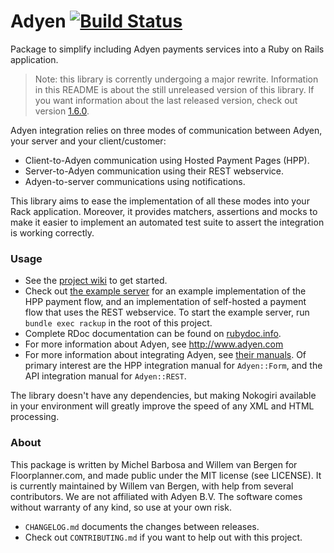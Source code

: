 # Adyen [![Build Status](https://travis-ci.org/wvanbergen/adyen.svg?branch=master)](https://travis-ci.org/wvanbergen/adyen)

Package to simplify including Adyen payments services into a Ruby on Rails application.

> Note: this library is corrently undergoing a major rewrite. Information in this README is about the still unreleased version of this library. If you want information about the last released version, check out version [1.6.0](https://github.com/wvanbergen/adyen/tree/v1.6.0).

Adyen integration relies on three modes of communication between Adyen, your server and your client/customer:

- Client-to-Adyen communication using Hosted Payment Pages (HPP).
- Server-to-Adyen communication using their REST webservice.
- Adyen-to-server communications using notifications.

This library aims to ease the implementation of all these modes into your Rack application. Moreover, it provides matchers, assertions and mocks to make it easier to implement an automated test suite to assert the integration is working correctly.

### Usage

- See the [project wiki](https://github.com/wvanbergen/adyen/wiki) to get started.
- Check out [the example server](https://github.com/wvanbergen/adyen/blob/master/test/helpers/example_server.rb) for an example implementation of the HPP payment flow, and an implementation of self-hosted a payment flow that uses the REST webservice. To start the example server, run `bundle exec rackup` in the root of this project.
- Complete RDoc documentation can be found on [rubydoc.info](http://www.rubydoc.info/gems/adyen).
- For more information about Adyen, see http://www.adyen.com
- For more information about integrating Adyen, see [their manuals](https://www.adyen.com/home/support/manuals.html). Of primary interest are the HPP integration manual for `Adyen::Form`, and the API integration manual for `Adyen::REST`.

The library doesn't have any dependencies, but making Nokogiri available in your environment will greatly improve the speed of any XML and HTML processing.

### About

This package is written by Michel Barbosa and Willem van Bergen for Floorplanner.com, and
made public under the MIT license (see LICENSE). It is currently maintained by Willem van
Bergen, with help from several contributors. We are not affiliated with Adyen B.V. The software
comes without warranty of any kind, so use at your own risk.

- `CHANGELOG.md` documents the changes between releases.
- Check out `CONTRIBUTING.md` if you want to help out with this project.
